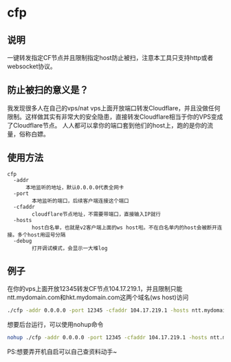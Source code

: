 # cfp

## 说明
一键转发指定CF节点并且限制指定host防止被扫，注意本工具只支持http或者websocket协议。

## 防止被扫的意义是？
我发现很多人在自己的vps/nat vps上面开放端口转发Cloudflare，并且没做任何限制。这样做其实有非常大的安全隐患，直接转发Cloudflare相当于你的VPS变成了Cloudflare节点。
人人都可以拿你的端口套到他们的host上，跑的是你的流量，俗称白嫖。

## 使用方法
```
cfp
  -addr
      本地监听的地址，默认0.0.0.0代表全网卡
  -port
    	本地监听的端口，后续客户端连接这个端口
  -cfaddr
    	cloudflare节点地址，不需要带端口，直接输入IP就行
  -hosts
    	host白名单，也就是v2客户端上面的ws host啦。不在白名单内的host会被断开连接。多个host用逗号分隔
  -debug
    	打开调试模式，会显示一大堆log
```
## 例子

在你的vps上面开放12345转发CF节点104.17.219.1，并且限制只能ntt.mydomain.com和hkt.mydomain.com这两个域名(ws host)访问
```bash
./cfp -addr 0.0.0.0 -port 12345 -cfaddr 104.17.219.1 -hosts ntt.mydomain.com,hkt.mydomain.com
```

想要后台运行，可以使用nohup命令
```bash
nohup ./cfp -addr 0.0.0.0 -port 12345 -cfaddr 104.17.219.1 -hosts ntt.mydomain.com,hkt.mydomain.com &
```
PS:想要弄开机自启可以自己查资料动手~

